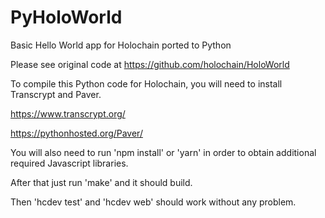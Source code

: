 # PyHoloWorld
Basic Hello World app for Holochain ported to Python

Please see original code at https://github.com/holochain/HoloWorld

To compile this Python code for Holochain, you will need to install Transcrypt
and Paver.

https://www.transcrypt.org/

https://pythonhosted.org/Paver/

You will also need to run 'npm install' or 'yarn' in order to obtain additional
required Javascript libraries.

After that just run 'make' and it should build.

Then 'hcdev test' and 'hcdev web' should work without any problem.
